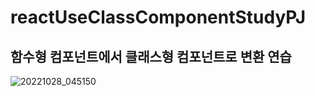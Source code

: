# reactUseClassComponentStudyPJ
## 함수형 컴포넌트에서 클래스형 컴포넌트로 변환 연습

![20221028_045150](https://user-images.githubusercontent.com/75942405/198385204-5e929f35-b443-4511-8273-125b590f964d.png)
